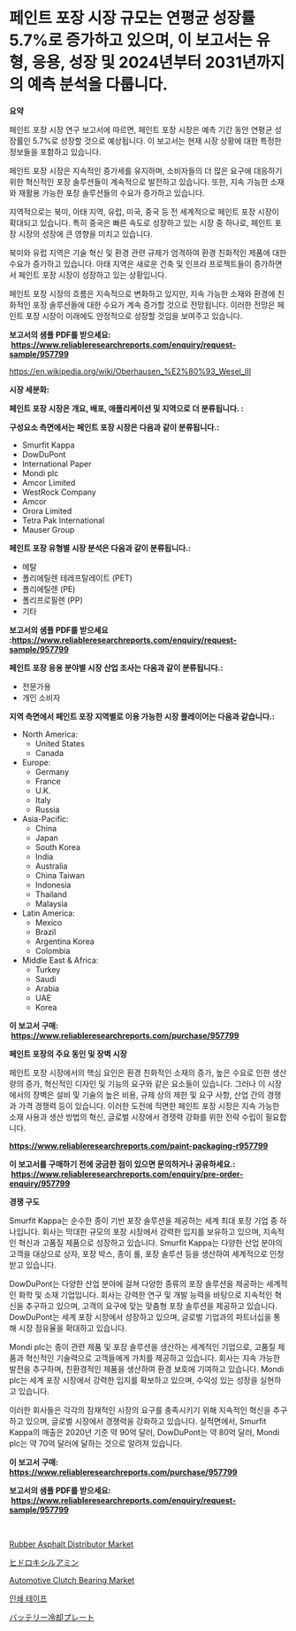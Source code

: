 <p><h1>페인트 포장 시장 규모는 연평균 성장률 5.7%로 증가하고 있으며, 이 보고서는 유형, 응용, 성장 및 2024년부터 2031년까지의 예측 분석을 다룹니다.</h1></p><p><strong>요약</strong></p>
<p><p>페인트 포장 시장 연구 보고서에 따르면, 페인트 포장 시장은 예측 기간 동안 연평균 성장률인 5.7%로 성장할 것으로 예상됩니다. 이 보고서는 현재 시장 상황에 대한 특정한 정보들을 포함하고 있습니다.</p><p>페인트 포장 시장은 지속적인 증가세를 유지하며, 소비자들의 더 많은 요구에 대응하기 위한 혁신적인 포장 솔루션들이 계속적으로 발전하고 있습니다. 또한, 지속 가능한 소재와 재활용 가능한 포장 솔루션들의 수요가 증가하고 있습니다.</p><p>지역적으로는 북미, 아태 지역, 유럽, 미국, 중국 등 전 세계적으로 페인트 포장 시장이 확대되고 있습니다. 특히 중국은 빠른 속도로 성장하고 있는 시장 중 하나로, 페인트 포장 시장의 성장에 큰 영향을 미치고 있습니다.</p><p>북미와 유럽 지역은 기술 혁신 및 환경 관련 규제가 엄격하여 환경 친화적인 제품에 대한 수요가 증가하고 있습니다. 아태 지역은 새로운 건축 및 인프라 프로젝트들이 증가하면서 페인트 포장 시장이 성장하고 있는 상황입니다.</p><p>페인트 포장 시장의 흐름은 지속적으로 변화하고 있지만, 지속 가능한 소재와 환경에 친화적인 포장 솔루션들에 대한 수요가 계속 증가할 것으로 전망됩니다. 이러한 전망은 페인트 포장 시장이 미래에도 안정적으로 성장할 것임을 보여주고 있습니다.</p></p>
<p><strong>보고서의 샘플 PDF를 받으세요: &nbsp;<a href="https://www.reliableresearchreports.com/enquiry/request-sample/957799">https://www.reliableresearchreports.com/enquiry/request-sample/957799</a></strong></p>
<p><a href="https://en.wikipedia.org/wiki/Oberhausen_%E2%80%93_Wesel_III">https://en.wikipedia.org/wiki/Oberhausen_%E2%80%93_Wesel_III</a></p>
<p><strong>시장 세분화:</strong></p>
<p><strong> 페인트 포장 시장은 개요, 배포, 애플리케이션 및 지역으로 더 분류됩니다. :</strong></p>
<p><strong>구성요소 측면에서는 페인트 포장 시장은 다음과 같이 분류됩니다.:</strong></p>
<p><ul><li>Smurfit Kappa</li><li>DowDuPont</li><li>International Paper</li><li>Mondi plc</li><li>Amcor Limited</li><li>WestRock Company</li><li>Amcor</li><li>Orora Limited</li><li>Tetra Pak International</li><li>Mauser Group</li></ul></p>
<p><strong> 페인트 포장 유형별 시장 분석은 다음과 같이 분류됩니다.:</strong></p>
<p><ul><li>메탈</li><li>폴리에틸렌 테레프탈레이트 (PET)</li><li>폴리에틸렌 (PE)</li><li>폴리프로필렌 (PP)</li><li>기타</li></ul></p>
<p><strong>보고서의 샘플 PDF를 받으세요 :<a href="https://www.reliableresearchreports.com/enquiry/request-sample/957799">https://www.reliableresearchreports.com/enquiry/request-sample/957799</a></strong></p>
<p><strong> 페인트 포장 응용 분야별 시장 산업 조사는 다음과 같이 분류됩니다.:</strong></p>
<p><ul><li>전문가용</li><li>개인 소비자</li></ul></p>
<p><strong>지역 측면에서 페인트 포장 지역별로 이용 가능한 시장 플레이어는 다음과 같습니다.:</strong></p>
<p><ul>
    <li>
        North America:
        <ul>
            <li>United States</li>
            <li>Canada</li>
        </ul>
    </li>
    <li>
        Europe:
        <ul>
            <li>Germany</li>
            <li>France</li>
            <li>U.K.</li>
            <li>Italy</li>
            <li>Russia</li>
        </ul>
    </li>
    <li>
        Asia-Pacific:
        <ul>
            <li>China</li>
            <li>Japan</li>
            <li>South Korea</li>
            <li>India</li>
            <li>Australia</li>
            <li>China Taiwan</li>
            <li>Indonesia</li>
            <li>Thailand</li>
            <li>Malaysia</li>
        </ul>
    </li>
    <li>
        Latin America:
        <ul>
            <li>Mexico</li>
            <li>Brazil</li>
            <li>Argentina Korea</li>
            <li>Colombia</li>
        </ul>
    </li>
    <li>
        Middle East & Africa:
        <ul>
            <li>Turkey</li>
            <li>Saudi</li>
            <li>Arabia</li>
            <li>UAE</li>
            <li>Korea</li>
        </ul>
    </li>
    </ul></p>
<p><strong>이 보고서 구매: &nbsp;<a href="https://www.reliableresearchreports.com/purchase/957799">https://www.reliableresearchreports.com/purchase/957799</a></strong></p>
<p><strong>페인트 포장의 주요 동인 및 장벽 시장</strong></p>
<p><p>페인트 포장 시장에서의 핵심 요인은 환경 친화적인 소재의 증가, 높은 수요로 인한 생산량의 증가, 혁신적인 디자인 및 기능의 요구와 같은 요소들이 있습니다. 그러나 이 시장에서의 장벽은 설비 및 기술의 높은 비용, 규제 상의 제한 및 요구 사항, 산업 간의 경쟁과 가격 경쟁력 등이 있습니다. 이러한 도전에 직면한 페인트 포장 시장은 지속 가능한 소재 사용과 생산 방법의 혁신, 글로벌 시장에서 경쟁력 강화를 위한 전략 수립이 필요합니다.</p></p>
<p><strong><a href="https://www.reliableresearchreports.com/paint-packaging-r957799">https://www.reliableresearchreports.com/paint-packaging-r957799</a></strong></p>
<p><strong>이 보고서를 구매하기 전에 궁금한 점이 있으면 문의하거나 공유하세요.: &nbsp;<a href="https://www.reliableresearchreports.com/enquiry/pre-order-enquiry/957799">https://www.reliableresearchreports.com/enquiry/pre-order-enquiry/957799</a></strong></p>
<p><strong>경쟁 구도</strong></p>
<p><p>Smurfit Kappa는 순수한 종이 기반 포장 솔루션을 제공하는 세계 최대 포장 기업 중 하나입니다. 회사는 막대한 규모의 포장 시장에서 강력한 입지를 보유하고 있으며, 지속적인 혁신과 고품질 제품으로 성장하고 있습니다. Smurfit Kappa는 다양한 산업 분야의 고객을 대상으로 상자, 포장 박스, 종이 롤, 포장 솔루션 등을 생산하여 세계적으로 인정받고 있습니다.</p><p>DowDuPont는 다양한 산업 분야에 걸쳐 다양한 종류의 포장 솔루션을 제공하는 세계적인 화학 및 소재 기업입니다. 회사는 강력한 연구 및 개발 능력을 바탕으로 지속적인 혁신을 추구하고 있으며, 고객의 요구에 맞는 맞춤형 포장 솔루션을 제공하고 있습니다. DowDuPont는 세계 포장 시장에서 성장하고 있으며, 글로벌 기업과의 파트너십을 통해 시장 점유율을 확대하고 있습니다.</p><p>Mondi plc는 종이 관련 제품 및 포장 솔루션을 생산하는 세계적인 기업으로, 고품질 제품과 혁신적인 기술력으로 고객들에게 가치를 제공하고 있습니다. 회사는 지속 가능한 발전을 추구하며, 친환경적인 제품을 생산하여 환경 보호에 기여하고 있습니다. Mondi plc는 세계 포장 시장에서 강력한 입지를 확보하고 있으며, 수익성 있는 성장을 실현하고 있습니다.</p><p>이러한 회사들은 각각의 잠재적인 시장의 요구를 충족시키기 위해 지속적인 혁신을 추구하고 있으며, 글로벌 시장에서 경쟁력을 강화하고 있습니다. 실적면에서, Smurfit Kappa의 매출은 2020년 기준 약 90억 달러, DowDuPont는 약 80억 달러, Mondi plc는 약 70억 달러에 달하는 것으로 알려져 있습니다.</p></p>
<p><strong>이 보고서 구매: &nbsp; <a href="https://www.reliableresearchreports.com/purchase/957799">https://www.reliableresearchreports.com/purchase/957799</a></strong></p>
<p><strong>보고서의 샘플 PDF를 받으세요: &nbsp;<a href="https://www.reliableresearchreports.com/enquiry/request-sample/957799">https://www.reliableresearchreports.com/enquiry/request-sample/957799</a></strong><strong></strong></p>
<p>&nbsp;</p>
<p><p><a href="https://github.com/sydneyHley85/Market-Research-Report-List-1/blob/main/rubber-asphalt-distributor-market.md">Rubber Asphalt Distributor Market</a></p><p><a href="https://github.com/RandallRunte2023/Market-Research-Report-List-2/blob/main/402838511840.md">ヒドロキシルアミン</a></p><p><a href="https://github.com/JordyBecker/Market-Research-Report-List-1/blob/main/automotive-clutch-bearing-market.md">Automotive Clutch Bearing Market</a></p><p><a href="https://github.com/LuckeyCorbin/Market-Research-Report-List-1/blob/main/519326117650.md">인쇄 테이프</a></p><p><a href="https://github.com/TerrellConn/Market-Research-Report-List-2/blob/main/260464811835.md">バッテリー冷却プレート</a></p></p>